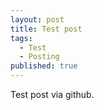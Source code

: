 ```yaml
---
layout: post
title: Test post
tags:
  - Test
  - Posting
published: true
---
```


Test post via github.